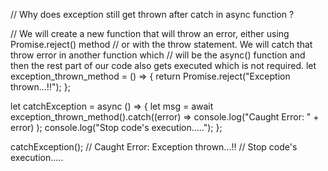 // Why does exception still get thrown after catch in async function ?

// We will create a new function that will throw an error, either using Promise.reject() method
// or with the throw statement. We will catch that throw error in another function which
//  will be the async() function and then the rest part of our code also gets executed which is not required.
let exception_thrown_method = () => {
  return Promise.reject("Exception thrown...!!");
};

let catchException = async () => {
  let msg = await exception_thrown_method().catch((error) =>
    console.log("Caught Error: " + error)
  );
  console.log("Stop code's execution.....");
};

catchException();
// Caught Error: Exception thrown...!!
// Stop code's execution.....
